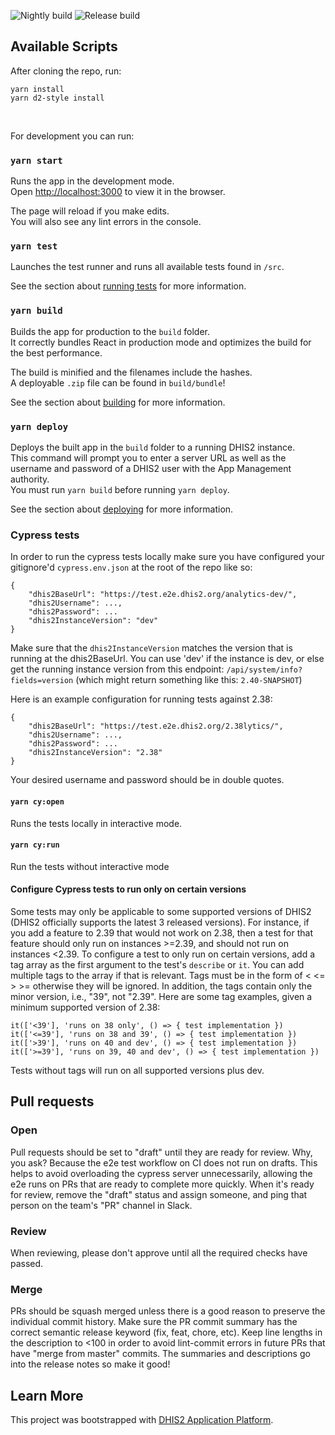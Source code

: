 ![Nightly build](https://github.com/dhis2/line-listing-app/actions/workflows/nightly.yml/badge.svg)
![Release build](https://github.com/dhis2/line-listing-app/actions/workflows/dhis2-verify-app.yml/badge.svg?branch=master)

## Available Scripts

After cloning the repo, run:

`yarn install`<br />
`yarn d2-style install`

<br />

For development you can run:

### `yarn start`

Runs the app in the development mode.<br />
Open [http://localhost:3000](http://localhost:3000) to view it in the browser.

The page will reload if you make edits.<br />
You will also see any lint errors in the console.

### `yarn test`

Launches the test runner and runs all available tests found in `/src`.<br />

See the section about [running tests](https://platform.dhis2.nu/#/scripts/test) for more information.

### `yarn build`

Builds the app for production to the `build` folder.<br />
It correctly bundles React in production mode and optimizes the build for the best performance.

The build is minified and the filenames include the hashes.<br />
A deployable `.zip` file can be found in `build/bundle`!

See the section about [building](https://platform.dhis2.nu/#/scripts/build) for more information.

### `yarn deploy`

Deploys the built app in the `build` folder to a running DHIS2 instance.<br />
This command will prompt you to enter a server URL as well as the username and password of a DHIS2 user with the App Management authority.<br/>
You must run `yarn build` before running `yarn deploy`.<br />

See the section about [deploying](https://platform.dhis2.nu/#/scripts/deploy) for more information.

### Cypress tests

In order to run the cypress tests locally make sure you have configured your gitignore'd `cypress.env.json` at the root of the repo like so:

```
{
    "dhis2BaseUrl": "https://test.e2e.dhis2.org/analytics-dev/",
    "dhis2Username": ...,
    "dhis2Password": ...
    "dhis2InstanceVersion": "dev"
}
```

Make sure that the `dhis2InstanceVersion` matches the version that is running at the dhis2BaseUrl. You can use 'dev' if the instance is dev, or else get the running instance version from this endpoint: `/api/system/info?fields=version` (which might return something like this: `2.40-SNAPSHOT`)

Here is an example configuration for running tests against 2.38:

```
{
    "dhis2BaseUrl": "https://test.e2e.dhis2.org/2.38lytics/",
    "dhis2Username": ...,
    "dhis2Password": ...
    "dhis2InstanceVersion": "2.38"
}
```

Your desired username and password should be in double quotes.

#### `yarn cy:open`

Runs the tests locally in interactive mode.

#### `yarn cy:run`

Run the tests without interactive mode

#### Configure Cypress tests to run only on certain versions

Some tests may only be applicable to some supported versions of DHIS2 (DHIS2 officially supports the latest 3 released versions). For instance, if you add a feature to 2.39 that would not work on 2.38, then a test for that feature should only run on instances >=2.39, and should not run on instances <2.39. To configure a test to only run on certain versions, add a tag array as the first argument to the test's `describe` or `it`. You can add multiple tags to the array if that is relevant. Tags must be in the form of < <= > >= otherwise they will be ignored. In addition, the tags contain only the minor version, i.e., "39", not "2.39". Here are some tag examples, given a minimum supported version of 2.38:

```
it(['<39'], 'runs on 38 only', () => { test implementation })
it(['<=39'], 'runs on 38 and 39', () => { test implementation })
it(['>39'], 'runs on 40 and dev', () => { test implementation })
it(['>=39'], 'runs on 39, 40 and dev', () => { test implementation })
```

Tests without tags will run on all supported versions plus dev.

## Pull requests

### Open

Pull requests should be set to "draft" until they are ready for review. Why, you ask? Because the e2e test workflow on CI does not run on drafts. This helps to avoid overloading the cypress server unnecessarily, allowing the e2e runs on PRs that are ready to complete more quickly. When it's ready for review, remove the "draft" status and assign someone, and ping that person on the team's "PR" channel in Slack.

### Review

When reviewing, please don't approve until all the required checks have passed.

### Merge

PRs should be squash merged unless there is a good reason to preserve the individual commit history. Make sure the PR commit summary has the correct semantic release keyword (fix, feat, chore, etc). Keep line lengths in the description to <100 in order to avoid lint-commit errors in future PRs that have "merge from master" commits. The summaries and descriptions go into the release notes so make it good!

## Learn More

This project was bootstrapped with [DHIS2 Application Platform](https://github.com/dhis2/app-platform).
